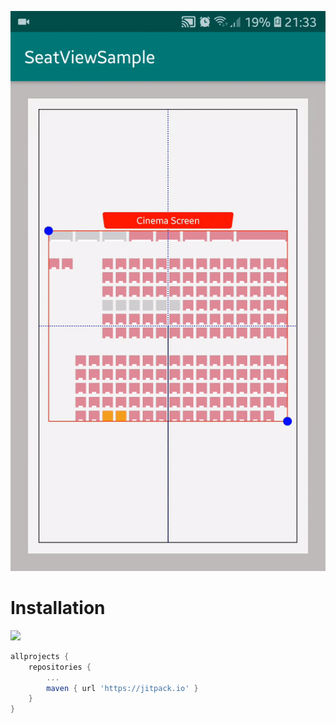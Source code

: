 ![](github/sample.gif)

# Installation
[![](https://jitpack.io/v/murgupluoglu/seatview-android.svg)](https://jitpack.io/#murgupluoglu/seatview-android)
```gradle
allprojects {
    repositories {
        ...
        maven { url 'https://jitpack.io' }
    }
}

